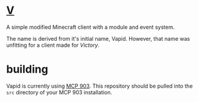 [V](http://vclient.org)
=====

A simple modified Minecraft client with a module and event system.

The name is derived from it's initial name, Vapid. However, that name was unfitting for a client made for _Victory_.

building
=======
Vapid is currently using [MCP 903](http://vclient.org/mcp/903.zip). This repository should be pulled into the `src` directory of your MCP 903 installation. 
